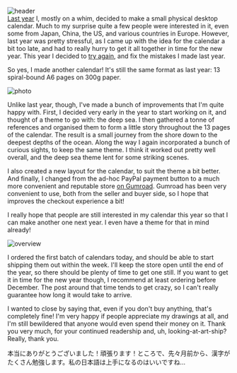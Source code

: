 ![header](https://filebox.tymoon.eu//file/TVRneE1BPT0=)  
[Last year](https://reader.tymoon.eu/article/371) I, mostly on a whim, decided to make a small physical desktop calendar. Much to my surprise quite a few people were interested in it, even some from Japan, China, the US, and various countries in Europe. However, last year was pretty stressful, as I came up with the idea for the calendar a bit too late, and had to really hurry to get it all together in time for the new year. This year I decided to [try again](https://gum.co/yukari2020), and fix the mistakes I made last year.

So yes, I made another calendar! It's still the same format as last year: 13 spiral-bound A6 pages on 300g paper.

![photo](https://studio.tymoon.eu/api/studio/file?id=1571)

Unlike last year, though, I've made a bunch of improvements that I'm quite happy with. First, I decided very early in the year to start working on it, and thought of a theme to go with: the deep sea. I then gathered a tonne of references and organised them to form a little story throughout the 13 pages of the calendar. The result is a small journey from the shore down to the deepest depths of the ocean. Along the way I again incorporated a bunch of curious sights, to keep the same theme. I think it worked out pretty well overall, and the deep sea theme lent for some striking scenes.

I also created a new layout for the calendar, to suit the theme a bit better. And finally, I changed from the ad-hoc PayPal payment button to a much more convenient and reputable store [on Gumroad](https://gum.co/yukari2020). Gumroad has been very convenient to use, both from the seller and buyer side, so I hope that improves the checkout experience a bit!

I really hope that people are still interested in my calendar this year so that I can make another one next year. I even have a theme for that in mind already!

![overview](https://studio.tymoon.eu/api/studio/file?id=1572)

I ordered the first batch of calendars today, and should be able to start shipping them out within the week. I'll keep the store open until the end of the year, so there should be plenty of time to get one still. If you want to get it in time for the new year though, I recommend at least ordering before December. The post around that time tends to get crazy, so I can't really guarantee how long it would take to arrive.

I wanted to close by saying that, even if you don't buy anything, that's completely fine! I'm very happy if people appreciate my drawings at all, and I'm still bewildered that anyone would even spend their money on it. Thank you very much, for your continued readership and, uh, looking-at-art-ship? Really, thank you.

本当にありがとうございました！頑張ります！ところで、先々月前から、漢字がたくさん勉強します。私の日本語は上手になるのはいいですね…

